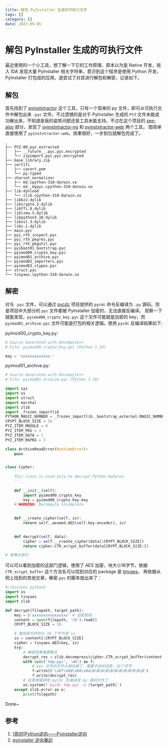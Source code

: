 ```yaml
---
title: 解包 PyInstaller 生成的可执行文件
tags: []
category: []
date: 2023-09-05
---
```


# 解包 PyInstaller 生成的可执行文件

最近使用的一个小工具，想了解一下它的工作原理，原本以为是 Native 开发，拖入 IDA 发现大量 PyInstaller 相关字符串，意识到这个程序是使用 Python 开发，PyInstaller 打包成的应用，遂尝试了对其进行解包和解密，记录如下。

<!-- more -->

## 解包

首先找到了 [pyinstxtractor](https://github.com/extremecoders-re/pyinstxtractor) 这个工具，只有一个简单的 py 文件，即可从可执行文件中解包出来 `.pyc` 文件。不过遗憾的是对于 PyInstaller 生成的 `PYZ` 文件未能成功解出来，不知道是我的姿势问题还是工具未能支持。不过在这个项目的 [see-also](https://github.com/extremecoders-re/pyinstxtractor#see-also) 部分，发现了 [pyinstxtractor-ng](https://github.com/pyinstxtractor/pyinstxtractor-ng) 和 [pyinstxtractor-web](https://github.com/pyinstxtractor/pyinstxtractor-go) 两个工具，
图简单直接使用了 `pyinstxtractor-web`，效果很好，一步到位就解包完成了。

```
.
├── PYZ-00.pyz_extracted
│   ├── __future__.pyc.pyc.encrypted
│   └── zipimport.pyc.pyc.encrypted
├── base_library.zip
├── certifi
│   ├── cacert.pem
│   └── py.typed
├── charset_normalizer
│   ├── md.cpython-310-darwin.so
│   └── md__mypyc.cpython-310-darwin.so
├── lib-dynload
│   └── zlib.cpython-310-darwin.so
├── libbz2.dylib
├── libcrypto.3.dylib
├── libffi.8.dylib
├── liblzma.5.dylib
├── libpython3.10.dylib
├── libssl.3.dylib
├── libz.1.dylib
├── main.pyc
├── pyi_rth_inspect.pyc
├── pyi_rth_pkgres.pyc
├── pyi_rth_pkgutil.pyc
├── pyiboot01_bootstrap.pyc
├── pyimod00_crypto_key.pyc
├── pyimod01_archive.pyc
├── pyimod02_importers.pyc
├── pyimod03_ctypes.pyc
├── struct.pyc
└── tinyaes.cpython-310-darwin.so

```

## 解密

对与 `.pyc` 文件，可以通过 [pycdc](https://github.com/zrax/pycdc) 项目提供的 `pycdc` 命令反编译为 `.py` 源码。但是项目中大部分的 `pyc` 文件都被 PyInstaller 加密的，无法直接反编译。
观察一下就能发现，`pyimod00_crypto_key.pyc` 这个文件可能就是加密的 key，而 `pyimod01_archive.pyc` 文件可能是打包的相关逻辑。使用 `pycdc` 反编译结果如下:

pyimod00_crypto_key.py:

```python
# Source Generated with Decompyle++
# File: pyimod00_crypto_key.pyc (Python 3.10)

key = 'xxxxxxxxxxxxx-'
```
pyimod01_archive.py:

```python
# Source Generated with Decompyle++
# File: pyimod01_archive.pyc (Python 3.10)

import sys
import os
import struct
import marshal
import zlib
import _frozen_importlib
PYTHON_MAGIC_NUMBER = _frozen_importlib._bootstrap_external.MAGIC_NUMBER
CRYPT_BLOCK_SIZE = 16
PYZ_ITEM_MODULE = 0
PYZ_ITEM_PKG = 1
PYZ_ITEM_DATA = 2
PYZ_ITEM_NSPKG = 3

class ArchiveReadError(RuntimeError):
    pass


class Cipher:
    '''
    This class is used only to decrypt Python modules.
    '''
    
    def __init__(self):
        import pyimod00_crypto_key
        key = pyimod00_crypto_key.key
    # WARNING: Decompyle incomplete

    
    def __create_cipher(self, iv):
        return self._aesmod.AES(self.key.encode(), iv)

    
    def decrypt(self, data):
        cipher = self.__create_cipher(data[:CRYPT_BLOCK_SIZE])
        return cipher.CTR_xcrypt_buffer(data[CRYPT_BLOCK_SIZE:])

# 省略大部分
```

可以可以看到加密的这部门逻辑，使用了 AES 加密，块大小16字节，依据 `CTR_xcrypt_buffer` 这个方法名可以找到对应的 package 是 [tinyaes](https://pypi.org/project/tinyaes/)。
再依据从网上找到的其他文章，解密 `pyc` 的脚本就出来了：

```py
#!/bin/env python3
import os
import tinyaes
import zlib

def decrypt(filepath, target_path):
    key = b'xxxxxxxxxxxxxxxx' # 加密密钥
    content = open(filepath, 'rb').read()
    CRYPT_BLOCK_SIZE = 16

    # 被加密文件的头 16 个字节是 iv
    iv = content[:CRYPT_BLOCK_SIZE] 
    cipher = tinyaes.AES(key, iv)
    try:
        # 解密结果需要解压
        decrypt_res = zlib.decompress(cipher.CTR_xcrypt_buffer(content[CRYPT_BLOCK_SIZE:]))
        with open('tmp.pyc', 'wb') as f:
            # pyc 文件的文件头被去掉了，需要手动补回来，16个字节
            f.write(b'\x6f\x0d\x0d\x0a\0\0\0\0\0\0\0\0\0\0\0\0')
            f.write(decrypt_res)
        # 这里直接调用 pycdc 反编译成 py 源码文件了
        os.system(f'pycdc tmp.pyc -o {target_path}')
    except zlib.error as e:
        print(filepath)
```

Done~

## 参考
1. [[原创]Python逆向——Pyinstaller逆向 ](https://bbs.kanxue.com/thread-271253.htm)
2. [pyinstaller 逆向筆記](https://hackmd.io/@foxo-tw/SJ5Ck2Ed8)